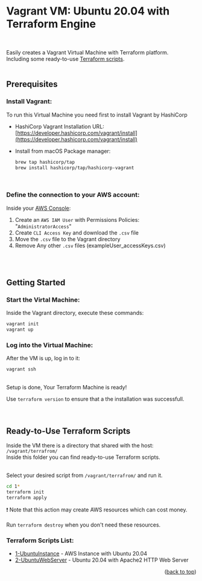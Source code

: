 <a id="readme-top"></a>
# Vagrant VM: Ubuntu 20.04 with Terraform Engine
<br>

Easily creates a Vagrant Virtual Machine with Terraform platform.<br>
Including some ready-to-use <a href="#terraform-scripts">Terraform scripts</a>.
<br>
<br>
## Prerequisites

### Install Vagrant:

To run this Virtual Machine you need first to install Vagrant by HashiCorp

* HashiCorp Vagrant Installation URL: [https://developer.hashicorp.com/vagrant/install](https://developer.hashicorp.com/vagrant/install)
 
* Install from macOS Package manager:
  ```bash
  brew tap hashicorp/tap
  brew install hashicorp/tap/hashicorp-vagrant
  ```
<br>

### Define the connection to your AWS account:

Inside your [AWS Console](https://us-east-1.console.aws.amazon.com/):
1. Create an `AWS IAM User` with Permissions Policies: "`AdministratorAccess`" 
2. Create `CLI Access Key` and download the `.csv` file
3. Move the `.csv` file to the Vagrant directory
4. Remove Any other `.csv` files (exampleUser_accessKeys.csv)
<br>
<br>

## Getting Started

### Start the Virtal Machine:

Inside the Vagrant directory, execute these commands:

```bash
vagrant init
vagrant up
```

### Log into the Virtual Machine:

After the VM is up, log in to it:

```bash
vagrant ssh
```
<br>
Setup is done, Your Terraform Machine is ready!

Use `terraform version` to ensure that a the installation was successfull.<br>
<br>
<br>

## Ready-to-Use Terraform Scripts

Inside the VM there is a directory that shared with the host: `/vagrant/terrafrom/`<br>
Inside this folder you can find ready-to-use Terraform scripts.<br>
<br>

Select your desired script from `/vagrant/terrafrom/` and run it.
```bash
cd 1*
terraform init
terraform apply
```

:heavy_exclamation_mark: Note that this action may create AWS resources which can cost money.<br>
<br>
Run `terraform destroy` when you don't need these resources.

<a id="terraform-scripts"></a>
### Terraform Scripts List:

* [1-UbuntuInstance](/terraform/1-UbuntuInstance/README.md) - AWS Instance with Ubuntu 20.04
* [2-UbuntuWebServer](/terraform/2-UbuntuWebServer/README.md) - Ubuntu 20.04 with Apache2 HTTP Web Server

<p align="right">(<a href="#readme-top">back to top</a>)</p>
